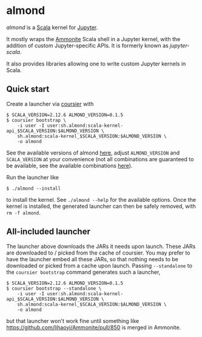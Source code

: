 # almond

*almond* is a [Scala](https://scala-lang.org) kernel for [Jupyter](https://jupyter.org).

It mostly wraps the [Ammonite](http://ammonite.io) Scala shell in a Jupyter kernel,
with the addition of custom Jupyter-specific APIs. It is formerly known as
*jupyter-scala*.

It also provides libraries allowing one to write custom Jupyter kernels
in Scala.

## Quick start

Create a launcher via [coursier](http://get-coursier.io) with
```
$ SCALA_VERSION=2.12.6 ALMOND_VERSION=0.1.5
$ coursier bootstrap \
    -i user -I user:sh.almond:scala-kernel-api_$SCALA_VERSION:$ALMOND_VERSION \
    sh.almond:scala-kernel_$SCALA_VERSION:$ALMOND_VERSION \
    -o almond
```

See the available versions of almond [here](https://github.com/jupyter-scala/jupyter-scala/releases),
adjust `ALMOND_VERSION` and `SCALA_VERSION` at your convenience (not all combinations are guaranteed
to be available, see the available combinations [here](docs/versions.md)).

Run the launcher like
```
$ ./almond --install
```
to install the kernel. See `./almond --help` for the available options. Once the kernel is
installed, the generated launcher can then be safely removed, with `rm -f almond`.


## All-included launcher

The launcher above downloads the JARs it needs upon launch. These JARs are downloaded to /
picked from the cache of coursier. You may prefer to have the launcher embed all these JARs,
so that nothing needs to be downloaded or picked from a cache upon launch. Passing
`--standalone` to the `coursier bootstrap` command generates such a launcher,
```
$ SCALA_VERSION=2.12.6 ALMOND_VERSION=0.1.5
$ coursier bootstrap --standalone \
    -i user -I user:sh.almond:scala-kernel-api_$SCALA_VERSION:$ALMOND_VERSION \
    sh.almond:scala-kernel_$SCALA_VERSION:$ALMOND_VERSION \
    -o almond
```
but that launcher won't work fine until something like https://github.com/lihaoyi/Ammonite/pull/850
is merged in Ammonite.


